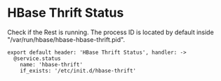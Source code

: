 
# HBase Thrift Status

Check if the Rest is running. The process ID is located by default inside
"/var/run/hbase/hbase-hbase-thrift.pid".

    export default header: 'HBase Thrift Status', handler: ->
      @service.status
        name: 'hbase-thrift'
        if_exists: '/etc/init.d/hbase-thrift'
